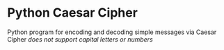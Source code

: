 # Python Caesar Cipher
Python program for encoding and decoding simple messages via Caesar Cipher
_does not support capital letters or numbers_
